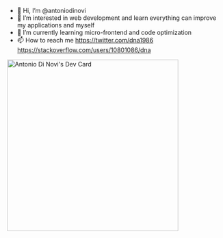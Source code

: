 - 👋 Hi, I’m @antoniodinovi
- 👀 I’m interested in web development and learn everything can improve my applications and myself
- 🌱 I’m currently learning micro-frontend and code optimization
- 📫 How to reach me https://twitter.com/dna1986 https://stackoverflow.com/users/10801086/dna

<a href="https://app.daily.dev/dna1986"><img src="https://api.daily.dev/devcards/bf55609b66d74d9fa95017aeb9c60dc3.png?r=ug6" width="400" alt="Antonio Di Novi's Dev Card"/></a>
